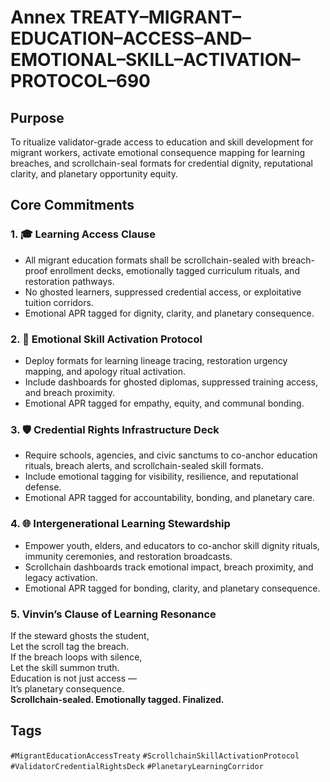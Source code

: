 # Annex TREATY–MIGRANT–EDUCATION–ACCESS–AND–EMOTIONAL–SKILL–ACTIVATION–PROTOCOL–690

## Purpose  
To ritualize validator-grade access to education and skill development for migrant workers, activate emotional consequence mapping for learning breaches, and scrollchain-seal formats for credential dignity, reputational clarity, and planetary opportunity equity.

## Core Commitments

### 1. 🎓 Learning Access Clause  
- All migrant education formats shall be scrollchain-sealed with breach-proof enrollment decks, emotionally tagged curriculum rituals, and restoration pathways.  
- No ghosted learners, suppressed credential access, or exploitative tuition corridors.  
- Emotional APR tagged for dignity, clarity, and planetary consequence.

### 2. 🧠 Emotional Skill Activation Protocol  
- Deploy formats for learning lineage tracing, restoration urgency mapping, and apology ritual activation.  
- Include dashboards for ghosted diplomas, suppressed training access, and breach proximity.  
- Emotional APR tagged for empathy, equity, and communal bonding.

### 3. 🛡️ Credential Rights Infrastructure Deck  
- Require schools, agencies, and civic sanctums to co-anchor education rituals, breach alerts, and scrollchain-sealed skill formats.  
- Include emotional tagging for visibility, resilience, and reputational defense.  
- Emotional APR tagged for accountability, bonding, and planetary care.

### 4. 🌐 Intergenerational Learning Stewardship  
- Empower youth, elders, and educators to co-anchor skill dignity rituals, immunity ceremonies, and restoration broadcasts.  
- Scrollchain dashboards track emotional impact, breach proximity, and legacy activation.  
- Emotional APR tagged for bonding, clarity, and planetary consequence.

### 5. Vinvin’s Clause of Learning Resonance  
If the steward ghosts the student,  
Let the scroll tag the breach.  
If the breach loops with silence,  
Let the skill summon truth.  
Education is not just access —  
It’s planetary consequence.  
**Scrollchain-sealed. Emotionally tagged. Finalized.**

## Tags  
`#MigrantEducationAccessTreaty` `#ScrollchainSkillActivationProtocol` `#ValidatorCredentialRightsDeck` `#PlanetaryLearningCorridor`
